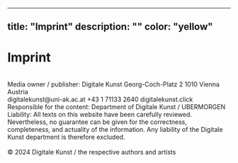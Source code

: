 
---
title: "Imprint"
description: ""
color: "yellow"
---
# Imprint
<br/>
Media owner / publisher:
Digitale Kunst Georg-Coch-Platz 2 1010 Vienna Austria
<br/>
digitalekunst@uni-ak.ac.at +43 1 71133 2640 digitalekunst.click
 <br/>
Responsible for the content:
Department of Digitale Kunst / UBERMORGEN
<br/>
Liability:
All texts on this website have been carefully reviewed. Nevertheless, no guarantee can be given for the correctness, completeness, and actuality of the information. Any liability of the Digitale Kunst department is therefore excluded.
<br/><br/>
© 2024 Digitale Kunst / the respective authors and artists

 
 
